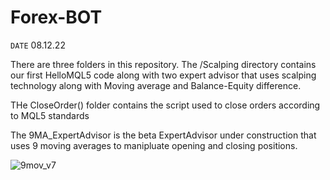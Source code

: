 # Forex-BOT

`DATE` 08.12.22

There are three folders in this repository. The /Scalping directory contains our first HelloMQL5 code along with two expert advisor that uses scalping technology along with Moving average and Balance-Equity difference.

THe CloseOrder() folder contains the script used to close orders according to MQL5 standards

The 9MA_ExpertAdvisor is the beta ExpertAdvisor under construction that uses 9 moving averages to manipluate opening and closing positions.

![9mov_v7](https://user-images.githubusercontent.com/34171259/208289028-4a09b166-ddcc-4444-baf3-8a09874b6b7f.PNG)
